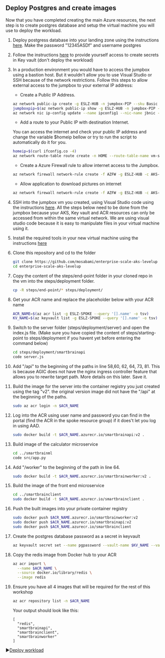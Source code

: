 ## Deploy Postgres and create images

Now that you have completed creating the main Azure resources, the next step is to create postgres database and setup the virtual machine you will use to deploy the workload.

1. Deploy postgress database into your landing zone using the instructions [here](./portgress-resource-deployment/README.md). Make the password "12345ASDf" and username postgres

2. Follow the instructions [here](https://github.com/Azure/Enterprise-Scale-for-AKS/blob/main/Scenarios/AKS-Secure-Baseline-PrivateCluster/Bicep/07-workload.md#provide-yourself-access-to-create-secrets-in-your-key-vault) to provide yourself access to create secrets in Key vault (don't deploy the workload)

3. In a production environment you would have to access the jumpbox using a bastion host. But it wouldn't allow you to use Visual Studio or SSH because of the network restrictions. Follow this steps to allow external access to the jumpbox to your external IP address:

    - Create a Public IP Address.
         
    ```bash
    az network public-ip create -g ESLZ-HUB -n jumpbox-PIP --sku Basic --location CentralUS
    jumpboxpip=$(az network public-ip show -g ESLZ-HUB -n jumpbox-PIP --query id -o tsv)
    az network nic ip-config update --name ipconfig1 --nic-name jbnic --resource-group ESLZ-HUB --public-ip-address $jumpboxpip 
    ```    

    - Add a route to your Public IP with destination Internet.
    
    You can access the internet and check your public IP address and change the variable $homeip bellow or try to run the script to automatically do it for you.

    ```bash
    homeip=$(curl ifconfig.co -4)
    az network route-table route create -n HOME --route-table-name vm-subnet-rt -g ESLZ-HUB --next-hop-type Internet --address-prefix $homeip/32
    ```
     
    - Create a Azure Firewall rule to allow internet access to the Jumpbox.
    
    ```bash
    az network firewall network-rule create -f AZFW -g ESLZ-HUB -c AKS-Egress --protocols Any --destination-addresses '*' --destination-ports '*' --source-addresses 10.0.3.0/24 -n Allow-Jumpbox-Internet-Access
    ```

    - Allow application to download pictures on internet
    
    ```bash
    az network firewall network-rule create -f AZFW -g ESLZ-HUB -c AKS-Egress --protocols Any --destination-addresses '*' --destination-ports '*' --source-addresses 10.1.1.0/24 -n Allow-AKS-App-Picture-Download
    ```
4. SSH into the jumpbox vm you created, using Visual Studio code using the instructions [here](https://github.com/Azure/Enterprise-Scale-for-AKS/blob/main/Scenarios/AKS-Secure-Baseline-PrivateCluster/Terraform/08-workload.md#option-1-connecting-into-the-server-dev-linux-vm-using-ssh-and-vs-code). All the steps below need to be done from the jumpbox because your AKS, Key vault and ACR resources can only be accessed from within the same virtual network. We are using visual studio code because it is easy to manipulate files in your virtual machine using it.

   
5. Install the required tools in your new virtual machine using the instructions [here](./portgress-resource-deployment/setupVM.md)

6. Clone this repository and cd to the folder

   ```bash
   git clone https://github.com/mosabami/enterprise-scale-aks-levelup
   cd enterprise-scale-aks-levelup
   ```

7. Copy the content of the steps/end-point folder in your cloned repo in the vm into the steps/deployment folder.

    ```bash
    cp -R steps/end-point/* steps/deployment/
    ```

8. Get your ACR name and replace the placeholder below with your ACR name

   ```bash
   ACR_NAME=$(az acr list -g ESLZ-SPOKE --query '[].name' -o tsv)
   KV_NAME=$(az keyvault list -g ESLZ-SPOKE --query '[].name' -o tsv)
   ```

9. Switch to the server folder (steps/deployment/server) and open the index.js file. (Make sure you have copied the content of steps/starting-point to steps/deployment if you havent yet before entering the command below)

   ```bash
   cd steps/deployment/smartbrainapi
   code server.js
   ```

10. Add "/api" to the beginning of the paths in line 58,60, 62, 64, 73, 81. This is because AGIC does not have the nginx ingress controller feature that allows you to rewrite target path. More details on this later. Save it.

11. Build the image for the server into the container registry you just created using the tag "v2". the original version image did not have the "/api" at the beginning of the paths.

    ```bash
    sudo az acr login -n $ACR_NAME
    ```

11. Log into the ACR using user name and password you can find in the portal (find the ACR in the spoke resource group) if it does't let you log in using AAD.

    ```bash
    sudo docker build -t $ACR_NAME.azurecr.io/smartbrainapi:v2 .
    ```

12. Build image of the calculator microservice

    ```bash
    cd ../smartbrainml
    code src/app.py
    ```

13. Add "/worker" to the beginning of the path in line 64.

    ```bash
    sudo docker build -t $ACR_NAME.azurecr.io/smartbrainworker:v2 .
    ```

14. Build the image of the front end microservice

    ```bash
    cd ../smartbrainclient
    sudo docker build -t $ACR_NAME.azurecr.io/smartbrainclient .
    ```

15. Push the built images into your private container registry

    ```bash
    sudo docker push $ACR_NAME.azurecr.io/smartbrainworker:v2
    sudo docker push $ACR_NAME.azurecr.io/smartbrainapi:v2
    sudo docker push $ACR_NAME.azurecr.io/smartbrainclient
    ```

16. Create the postgres database password as a secret in keyvault

    ```bash
    az keyvault secret set --name pgpassword --vault-name $KV_NAME --value "12345ASDf"
    ```

17. Copy the redis image from Docker hub to your ACR

    ```bash
    az acr import \
      --name $ACR_NAME \
      --source docker.io/library/redis \
      --image redis
    ```

18. Ensure you have all 4 images that will be required for the rest of this workshop

    ```bash
    az acr repository list -n $ACR_NAME
    ```

    Your output should look like this:

    ```output
    [
      "redis",
      "smartbrainapi",
      "smartbrainclient",
      "smartbrainworker"
    ]
    ```

:arrow_forward:[Deploy workload](./Deploy-workload.md)
